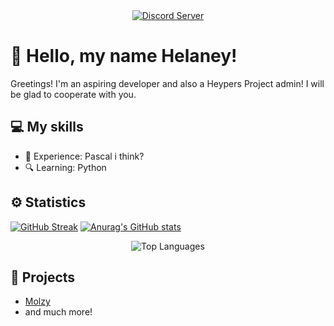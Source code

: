 <!-- README.md -->

<div align="center">
<a href="https://discord.gg/Tvn59rJybp">
  <img src="https://img.shields.io/badge/Join%20us%20on-Discord-blue?style=for-the-badge&logo=discord&logoColor=white&color=7289DA"" alt="Discord Server" />
</a>
</div>


# 👋 Hello, my name Helaney!

Greetings! I'm an aspiring developer and also a Heypers Project admin! I will be glad to cooperate with you.

## 💻 My skills

- 🧠 Experience: Pascal i think?
- 🔍 Learning: Python

## ⚙️ Statistics

[![GitHub Streak](https://streak-stats.demolab.com/?user=helaney12&theme=dark&mode=weekly&currStreakNum=2FD3EB&fire=pink&sideLabels=F00&date_format=[Y.]n.j)](https://git.io/streak-stats)
[![Anurag's GitHub stats](https://github-readme-stats.vercel.app/api?username=helaney12&show_icons=true&theme=dark)](https://github.com/anuraghazra/github-readme-stats)
<div align="center">
  <img src="https://github-readme-stats.vercel.app/api/top-langs/?username=helaney12&layout=compact&theme=dark" alt="Top Languages" />
</div>

## 🚀 Projects

- [Molzy](https://github.com/Helaney12/Molzy)
- and much more!
